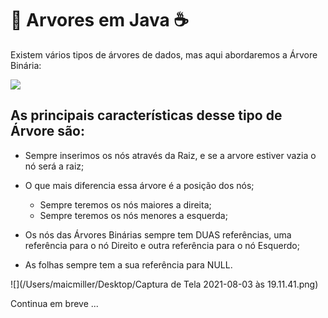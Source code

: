 # 🌳 Arvores em Java ☕️



Existem vários tipos de árvores de dados, mas aqui abordaremos a Árvore Binária:

![](/Users/maicmiller/Pictures/Arvore-remcao-folha2.png)



## As principais características desse tipo de Árvore são:

- Sempre inserimos os nós através da Raiz, e se a arvore estiver vazia o nó será a raiz;

- O que mais diferencia essa árvore é a posição dos nós;

  - Sempre teremos os nós maiores a direita;
  - Sempre teremos os nós menores a esquerda;

- Os nós das Árvores Binárias sempre tem DUAS referências, uma referência para o nó Direito e outra referência para o nó Esquerdo;

- As folhas sempre tem a sua referência para NULL.

  

![](/Users/maicmiller/Desktop/Captura de Tela 2021-08-03 às 19.11.41.png)



Continua em breve ...
